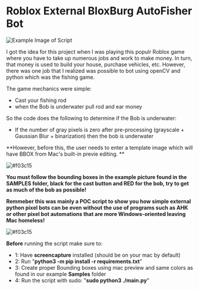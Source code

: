 
# Roblox External BloxBurg AutoFisher Bot 


![Example Image of Script](https://i.ibb.co/f8YpGJk/Screen-Shot-2024-03-22-at-10-57-26-AM.png
)



I got the idea for this project when I was playing this populr Roblox game where you have to take up numerous jobs and work to make money. In turn, that money is used to build your house, purchase vehicles, etc. However, there was one job that I realized was possible to bot using openCV and python which was the fishing game. 

The game mechanics were simple:


- Cast your fishing rod
- when the Bob is underwater pull rod and ear money

So the code does the following to determine if the Bob is underwater:
- If the number of gray pixels is zero after pre-processing (grayscale + Gaussian Blur + binarization) then the bob is underwater

**However, before this, the user needs to enter a template image which will have BBOX from Mac's built-in previe editing. **

![#f03c15](https://placehold.co/15x15/f03c15/f03c15.png)


**You must follow the bounding boxes in the example picture found in the SAMPLES folder, black for the cast button and RED for the bob, try to get as much of the bob as possible!**

**Remmeber this was mainly a POC script to show you how simple external python pixel bots can be even without the use of programs such as AHK or other pixel bot automations that are more Windows-oriented leaving Mac homeless!**

![#f03c15](https://placehold.co/15x15/f03c15/f03c15.png)

**Before** running the script make sure to:
- 1: Have **screencapture** installed (should be on your mac by default)
- 2: Run "**python3 -m pip install -r requirements.txt**"
- 3: Create proper Bounding boxes using mac preview and same colors as found in our example **Samples** folder
- 4: Run the script with sudo: "**sudo python3 ./main.py**"

